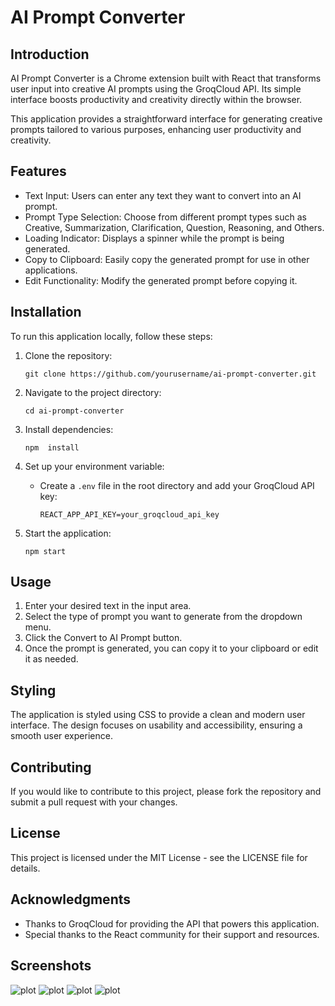 # AI Prompt Converter

## Introduction

AI Prompt Converter is a Chrome extension built with React that transforms user input into creative AI prompts using the GroqCloud API. Its simple interface boosts productivity and creativity directly within the browser.

This application provides a straightforward interface for generating creative prompts tailored to various purposes, enhancing user productivity and creativity.

## Features

- Text Input: Users can enter any text they want to convert into an AI prompt.
- Prompt Type Selection: Choose from different prompt types such as Creative, Summarization, Clarification, Question, Reasoning, and Others.
- Loading Indicator: Displays a spinner while the prompt is being generated.
- Copy to Clipboard: Easily copy the generated prompt for use in other applications.
- Edit Functionality: Modify the generated prompt before copying it.

## Installation

To run this application locally, follow these steps:

1.  Clone the repository:

    `git clone https://github.com/yourusername/ai-prompt-converter.git`

2.  Navigate to the project directory:

    `cd ai-prompt-converter`

3.  Install dependencies:

    `npm  install`

4.  Set up your environment variable:

    - Create a `.env` file in the root directory and add your GroqCloud API key:

      `REACT_APP_API_KEY=your_groqcloud_api_key`

5.  Start the application:

    `npm start`

## Usage

1.  Enter your desired text in the input area.
2.  Select the type of prompt you want to generate from the dropdown menu.
3.  Click the Convert to AI Prompt button.
4.  Once the prompt is generated, you can copy it to your clipboard or edit it as needed.

## Styling

The application is styled using CSS to provide a clean and modern user interface. The design focuses on usability and accessibility, ensuring a smooth user experience.

## Contributing

If you would like to contribute to this project, please fork the repository and submit a pull request with your changes.

## License

This project is licensed under the MIT License - see the LICENSE file for details.

## Acknowledgments

- Thanks to GroqCloud for providing the API that powers this application.
- Special thanks to the React community for their support and resources.

## Screenshots

![plot](./screenshots/Screenshot%202024-12-02%20at%202.25.13 am.png)
![plot](./screenshots/Screenshot%202024-12-02%20at%202.25.05 am.png)
![plot](./screenshots/Screenshot%202024-12-02%20at%202.25.20 am.png)
![plot](./screenshots/Screenshot%202024-12-02%20at%202.25.27 am.png)
